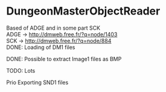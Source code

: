 # DungeonMasterObjectReader
Based of ADGE and in some part SCK
<br>ADGE -> http://dmweb.free.fr/?q=node/1403</br>
SCK -> http://dmweb.free.fr/?q=node/884
</br>
DONE: Loading of DM1 files

DONE: Possible to extract Image1 files as BMP

TODO: Lots

Prio Exporting SND1 files
